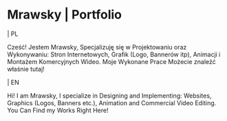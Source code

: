 # Mrawsky | Portfolio

| PL

Cześć! Jestem Mrawsky, Specjalizuję się w Projektowaniu oraz Wykonywaniu: Stron Internetowych, Grafik (Logo, Bannerów itp), Animacji i Montażem Komercyjnych Wideo.
Moje Wykonane Prace Możecie znaleźć właśnie tutaj!


| EN

Hi! I am Mrawsky, I specialize in Designing and Implementing: Websites, Graphics (Logos, Banners etc.), Animation and Commercial Video Editing.
You Can Find my Works Right Here!
